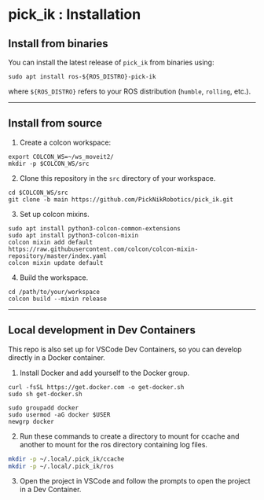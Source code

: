 # pick_ik : Installation

## Install from binaries

You can install the latest release of `pick_ik` from binaries using:

```
sudo apt install ros-${ROS_DISTRO}-pick-ik
```

where `${ROS_DISTRO}` refers to your ROS distribution (`humble`, `rolling`, etc.).

---

## Install from source

1. Create a colcon workspace:

```shell
export COLCON_WS=~/ws_moveit2/
mkdir -p $COLCON_WS/src
```

2. Clone this repository in the `src` directory of your workspace.

```shell
cd $COLCON_WS/src
git clone -b main https://github.com/PickNikRobotics/pick_ik.git
```

3. Set up colcon mixins.

```shell
sudo apt install python3-colcon-common-extensions
sudo apt install python3-colcon-mixin
colcon mixin add default https://raw.githubusercontent.com/colcon/colcon-mixin-repository/master/index.yaml
colcon mixin update default
```

4. Build the workspace.

```shell
cd /path/to/your/workspace
colcon build --mixin release
```

---

## Local development in Dev Containers

This repo is also set up for VSCode Dev Containers, so you can develop directly in a Docker container.

1. Install Docker and add yourself to the Docker group.

```shell
curl -fsSL https://get.docker.com -o get-docker.sh
sudo sh get-docker.sh

sudo groupadd docker
sudo usermod -aG docker $USER
newgrp docker
```

2. Run these commands to create a directory to mount for ccache and another to mount for the ros directory containing log files.

```bash
mkdir -p ~/.local/.pick_ik/ccache
mkdir -p ~/.local/.pick_ik/ros
```

3. Open the project in VSCode and follow the prompts to open the project in a Dev Container.
